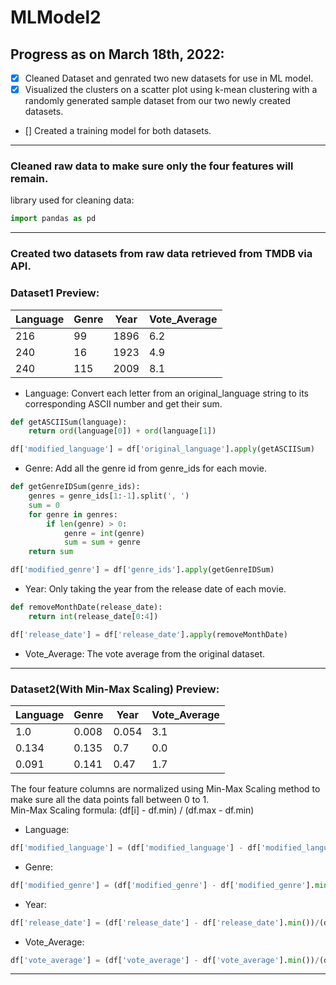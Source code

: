# MLModel2

## Progress as on March 18th, 2022:
- [x] Cleaned Dataset and genrated two new datasets for use in ML model.   
- [x] Visualized the clusters on a scatter plot using k-mean clustering with a randomly generated sample dataset from our two newly created datasets.   
- [] Created a training model for both datasets.    

-----
### Cleaned raw data to make sure only the four features will remain.
library used for cleaning data: 
```python
import pandas as pd
```

-----
### Created two datasets from raw data retrieved from TMDB via API.

### Dataset1 Preview:
Language | Genre | Year | Vote_Average
---------|-------|------|--------------
216      |   99  | 1896 |    6.2       
240      |   16  | 1923 |    4.9       
240      |   115 | 2009 |    8.1       

* Language: Convert each letter from an original_language string to its corresponding ASCII number and get their sum.
```python
def getASCIISum(language):
	return ord(language[0]) + ord(language[1])

df['modified_language'] = df['original_language'].apply(getASCIISum)
```   
* Genre: Add all the genre id from genre_ids for each movie.
```python
def getGenreIDSum(genre_ids):
	genres = genre_ids[1:-1].split(', ')
	sum = 0
	for genre in genres:
		if len(genre) > 0:
			genre = int(genre)
			sum = sum + genre
	return sum

df['modified_genre'] = df['genre_ids'].apply(getGenreIDSum)
```

* Year: Only taking the year from the release date of each movie.
```python
def removeMonthDate(release_date):
	return int(release_date[0:4])

df['release_date'] = df['release_date'].apply(removeMonthDate)
```

* Vote_Average: The vote average from the original dataset.   



-----
### Dataset2(With Min-Max Scaling) Preview:
Language | Genre | Year | Vote_Average
---------|-------|------|--------------
1.0      | 0.008 |0.054 |    3.1       
0.134    | 0.135 |0.7   |    0.0       
0.091    | 0.141 |0.47  |    1.7       

The four feature columns are normalized using Min-Max Scaling method to make sure all the data points fall between 0 to 1.   
Min-Max Scaling formula: (df[i] - df.min) / (df.max - df.min)
* Language: 
```python
df['modified_language'] = (df['modified_language'] - df['modified_language'].min())/(df['modified_language'].max() - df['modified_language'].min())
```

* Genre:
```python
df['modified_genre'] = (df['modified_genre'] - df['modified_genre'].min())/(df['modified_genre'].max() - df['modified_genre'].min())
```

* Year:
```python
df['release_date'] = (df['release_date'] - df['release_date'].min())/(df['release_date'].max() - df['release_date'].min())
```

* Vote_Average:
```python
df['vote_average'] = (df['vote_average'] - df['vote_average'].min())/(df['vote_average'].max() - df['vote_average'].min())
```
-----
